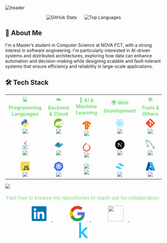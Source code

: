 ![header](https://capsule-render.vercel.app/api?type=waving&height=300&color=0:77dd77,100:b4d3b2&text=Manuel%20Pinto&reversal=false&animation=fadeIn&textBg=false&fontSize=60&desc=Software%20Engineer%20|%20MSc%20in%20Computer%20Science&descSize=25&descAlignY=55&fontAlignY=38)

<p align="center">
  <img 
       src="https://github-readme-stats.vercel.app/api?username=ManuelCPinto&show_icons=true&bg_color=0D1117&title_color=C8FFD4&text_color=FFFFFF&icon_color=C8FFD4&border_color=C8FFD4"
       alt="GitHub Stats"
       width="49%"
       style="vertical-align:top; margin-right:2%;"
  />
  <img 
       src="https://github-readme-stats.vercel.app/api/top-langs/?username=ManuelCPinto&layout=compact&bg_color=0D1117&title_color=C8FFD4&text_color=FFFFFF&icon_color=C8FFD4&border_color=C8FFD4"
       alt="Top Languages"
       width="37.3%"
       style="vertical-align:bottom; margin-left:2%;"
  />
</p>

## 👋 **About Me**
I'm a Master’s student in Computer Science at NOVA FCT, with a strong interest in software engineering. I'm particularly interested in AI-driven systems and distributed architectures, exploring how data can enhance automation and decision-making while designing scalable and fault-tolerant systems that ensure efficiency and reliability in large-scale applications. 


## 🛠️ **Tech Stack**

<table align="center">
  <tr>
    <th align="center" style="color:#77dd77; font-size:16px;">💻 Programming Languages</th>
    <th align="center" style="color:#77dd77; font-size:16px;">☁️ Backend & Cloud</th>
    <th align="center" style="color:#77dd77; font-size:16px;">🧠 AI & Machine Learning</th>
    <th align="center" style="color:#77dd77; font-size:16px;">🌍 Web Development</th>
    <th align="center" style="color:#77dd77; font-size:16px;">🛠️ Tools & Others</th>
  </tr>

  <tr align="center">
    <!-- Programming Languages -->
    <td>
      <img src="https://raw.githubusercontent.com/devicons/devicon/master/icons/python/python-original.svg" width="30"/>
      <br/>
      <img src="https://img.shields.io/badge/-Python-306998?style=for-the-badge&logo=python&logoColor=white"/>
      <br/><br/>
      <img src="https://raw.githubusercontent.com/devicons/devicon/master/icons/java/java-original.svg" width="30"/>
      <br/>
      <img src="https://img.shields.io/badge/-Java-ED8B00?style=for-the-badge&logo=openjdk&logoColor=white"/>
      <br/><br/>
      <img src="https://raw.githubusercontent.com/devicons/devicon/master/icons/javascript/javascript-original.svg" width="30"/>
      <br/>
      <img src="https://img.shields.io/badge/-JavaScript-F7DF1E?style=for-the-badge&logo=javascript&logoColor=black"/>
    </td>
    <!-- Backend & Cloud -->
    <td>
      <img src="https://raw.githubusercontent.com/devicons/devicon/master/icons/spring/spring-original.svg" width="30"/>
      <br/>
      <img src="https://img.shields.io/badge/-SpringBoot-6DB33F?style=for-the-badge&logo=spring&logoColor=white"/>
      <br/><br/>
      <img src="https://raw.githubusercontent.com/devicons/devicon/master/icons/docker/docker-original.svg" width="30"/>
      <br/>
      <img src="https://img.shields.io/badge/-Docker-2496ED?style=for-the-badge&logo=docker&logoColor=white"/>
      <br/><br/>
      <img src="https://raw.githubusercontent.com/devicons/devicon/master/icons/kubernetes/kubernetes-plain.svg" width="30"/>
      <br/>
      <img src="https://img.shields.io/badge/-Kubernetes-326CE5?style=for-the-badge&logo=kubernetes&logoColor=white"/>
    </td>
    <!-- AI & ML -->
    <td>
      <img src="https://raw.githubusercontent.com/devicons/devicon/master/icons/tensorflow/tensorflow-original.svg" width="30"/>
      <br/>
      <img src="https://img.shields.io/badge/-TensorFlow-FF6F00?style=for-the-badge&logo=tensorflow&logoColor=white"/>
      <br/><br/>
      <img src="https://raw.githubusercontent.com/devicons/devicon/master/icons/pytorch/pytorch-original.svg" width="30"/>
      <br/>
      <img src="https://img.shields.io/badge/-PyTorch-EE4C2C?style=for-the-badge&logo=pytorch&logoColor=white"/>
      <br/><br/>
      <img src="https://huggingface.co/front/assets/huggingface_logo-noborder.svg" width="30"/>
      <br/>
      <img src="https://img.shields.io/badge/-HuggingFace-FFCC4D?style=for-the-badge&logo=huggingface&logoColor=black"/>
    </td>
    <!-- Web Development -->
    <td>
      <img src="https://raw.githubusercontent.com/devicons/devicon/master/icons/react/react-original.svg" width="30"/>
      <br/>
      <img src="https://img.shields.io/badge/-React-61DAFB?style=for-the-badge&logo=react&logoColor=black"/>
      <br/><br/>
      <img src="https://raw.githubusercontent.com/devicons/devicon/master/icons/nextjs/nextjs-original.svg" width="30"/>
      <br/>
      <img src="https://img.shields.io/badge/-Next.js-000000?style=for-the-badge&logo=nextdotjs&logoColor=white"/>
      <br/><br/>
      <img src="https://raw.githubusercontent.com/devicons/devicon/master/icons/tailwindcss/tailwindcss-original.svg" width="30"/>
      <br/>
      <img src="https://img.shields.io/badge/-Tailwind_CSS-38B2AC?style=for-the-badge&logo=tailwind-css&logoColor=white"/>
    </td>
    <!-- Tools -->
    <td>
      <img src="https://raw.githubusercontent.com/devicons/devicon/master/icons/git/git-original.svg" width="30"/>
      <br/>
      <img src="https://img.shields.io/badge/-Git-F05032?style=for-the-badge&logo=git&logoColor=white"/>
      <br/><br/>
      <img src="https://raw.githubusercontent.com/devicons/devicon/master/icons/mysql/mysql-original.svg" width="30"/>
      <br/>
      <img src="https://img.shields.io/badge/-MySQL-4479A1?style=for-the-badge&logo=mysql&logoColor=white"/>
      <br/><br/>
      <img src="https://raw.githubusercontent.com/devicons/devicon/master/icons/azure/azure-original.svg" width="30"/>
      <br/>
      <img src="https://img.shields.io/badge/-Azure-0089D6?style=for-the-badge&logo=microsoftazure&logoColor=white"/>
    </td>
  </tr>
</table>

<img src="https://capsule-render.vercel.app/api?type=rect&color=0:77dd77,100:b4d3b2&height=5" />

<p align="center" style="color:#77dd77; font-size:16px;">
  Feel free to browse my repositories or reach out for collaboration.
</p>

<p align="center">
  <a href="https://www.linkedin.com/in/ManuelCPinto" target="_blank">
    <img src="https://raw.githubusercontent.com/devicons/devicon/master/icons/linkedin/linkedin-original.svg" width="50" height="50" style="margin: 0 15px;"/>
  </a>
  &nbsp;&nbsp;&nbsp;&nbsp;&nbsp;&nbsp;&nbsp;&nbsp;&nbsp;
  <a href="mailto:manuelcoelhopinto@gmail.com">
    <img src="https://raw.githubusercontent.com/devicons/devicon/master/icons/google/google-original.svg" width="50" height="50" style="margin: 0 15px;"/>
  </a>
  &nbsp;&nbsp;&nbsp;&nbsp;&nbsp;&nbsp;&nbsp;&nbsp;&nbsp;
  <a href="https://leetcode.com/ManuelCPinto" target="_blank">
    <img src="https://upload.wikimedia.org/wikipedia/commons/1/19/LeetCode_logo_black.png" width="50" height="50" style="margin: 0 15px;"/>
  </a>
  &nbsp;&nbsp;&nbsp;&nbsp;&nbsp;&nbsp;&nbsp;&nbsp;&nbsp;
  <a href="https://www.kaggle.com/ManuelCPinto" target="_blank">
    <img src="https://raw.githubusercontent.com/devicons/devicon/master/icons/kaggle/kaggle-original.svg" width="50" height="50" style="margin: 0 100px;"/>
  </a>
</p>
